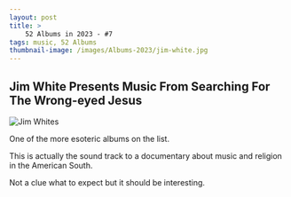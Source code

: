 ```yaml
---
layout: post 
title: >
    52 Albums in 2023 - #7
tags: music, 52 Albums
thumbnail-image: /images/Albums-2023/jim-white.jpg
---
```


## Jim White Presents Music From Searching For The Wrong-eyed Jesus

![Jim White](/images/Albums-2023/jim-white.jpg)s

One of the more esoteric albums on the list. 

This is actually the sound track to a documentary about music and religion in the American South.

Not a clue what to expect but it should be interesting.
